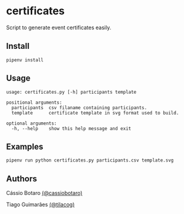 # certificates

Script to generate event certificates easily.

## Install

`pipenv install`

## Usage

```
usage: certificates.py [-h] participants template

positional arguments:
  participants  csv filaname containing participants.
  template      certificate template in svg format used to build.

optional arguments:
  -h, --help    show this help message and exit
```

## Examples

`pipenv run python certificates.py participants.csv template.svg`

## Authors

Cássio Botaro [(@cassiobotaro)](https://github.com/cassiobotaro)

Tiago Guimarães [(@tilacog)](https://github.com/tilacog)
